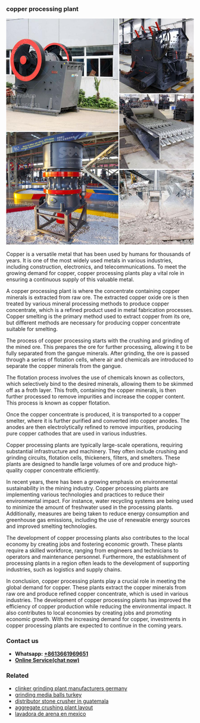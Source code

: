 <h3>copper processing plant</h3><img src='1708499366.jpg' alt=''><p>Copper is a versatile metal that has been used by humans for thousands of years. It is one of the most widely used metals in various industries, including construction, electronics, and telecommunications. To meet the growing demand for copper, copper processing plants play a vital role in ensuring a continuous supply of this valuable metal.</p><p>A copper processing plant is where the concentrate containing copper minerals is extracted from raw ore. The extracted copper oxide ore is then treated by various mineral processing methods to produce copper concentrate, which is a refined product used in metal fabrication processes. Copper smelting is the primary method used to extract copper from its ore, but different methods are necessary for producing copper concentrate suitable for smelting.</p><p>The process of copper processing starts with the crushing and grinding of the mined ore. This prepares the ore for further processing, allowing it to be fully separated from the gangue minerals. After grinding, the ore is passed through a series of flotation cells, where air and chemicals are introduced to separate the copper minerals from the gangue.</p><p>The flotation process involves the use of chemicals known as collectors, which selectively bind to the desired minerals, allowing them to be skimmed off as a froth layer. This froth, containing the copper minerals, is then further processed to remove impurities and increase the copper content. This process is known as copper flotation.</p><p>Once the copper concentrate is produced, it is transported to a copper smelter, where it is further purified and converted into copper anodes. The anodes are then electrolytically refined to remove impurities, producing pure copper cathodes that are used in various industries.</p><p>Copper processing plants are typically large-scale operations, requiring substantial infrastructure and machinery. They often include crushing and grinding circuits, flotation cells, thickeners, filters, and smelters. These plants are designed to handle large volumes of ore and produce high-quality copper concentrate efficiently.</p><p>In recent years, there has been a growing emphasis on environmental sustainability in the mining industry. Copper processing plants are implementing various technologies and practices to reduce their environmental impact. For instance, water recycling systems are being used to minimize the amount of freshwater used in the processing plants. Additionally, measures are being taken to reduce energy consumption and greenhouse gas emissions, including the use of renewable energy sources and improved smelting technologies.</p><p>The development of copper processing plants also contributes to the local economy by creating jobs and fostering economic growth. These plants require a skilled workforce, ranging from engineers and technicians to operators and maintenance personnel. Furthermore, the establishment of processing plants in a region often leads to the development of supporting industries, such as logistics and supply chains.</p><p>In conclusion, copper processing plants play a crucial role in meeting the global demand for copper. These plants extract the copper minerals from raw ore and produce refined copper concentrate, which is used in various industries. The development of copper processing plants has improved the efficiency of copper production while reducing the environmental impact. It also contributes to local economies by creating jobs and promoting economic growth. With the increasing demand for copper, investments in copper processing plants are expected to continue in the coming years.</p><h3>Contact us</h3><ul><li><strong>Whatsapp:&nbsp;<a href="https://wa.me/8613661969651">+8613661969651</a></strong></li><li><a href="https://swt.shibang-china.com/?git&amp;zhl&amp;copper processing plant"><strong>Online Service(chat now)</strong></a></li></ul><h3>Related</h3><ul><li><a href='clinker grinding plant manufacturers germany.md'>clinker grinding plant manufacturers germany</a></li><li><a href='grinding media balls turkey.md'>grinding media balls turkey</a></li><li><a href='distributor stone crusher in guatemala.md'>distributor stone crusher in guatemala</a></li><li><a href='aggregate crushing plant layout.md'>aggregate crushing plant layout</a></li><li><a href='lavadora de arena en mexico.md'>lavadora de arena en mexico</a></li></ul>